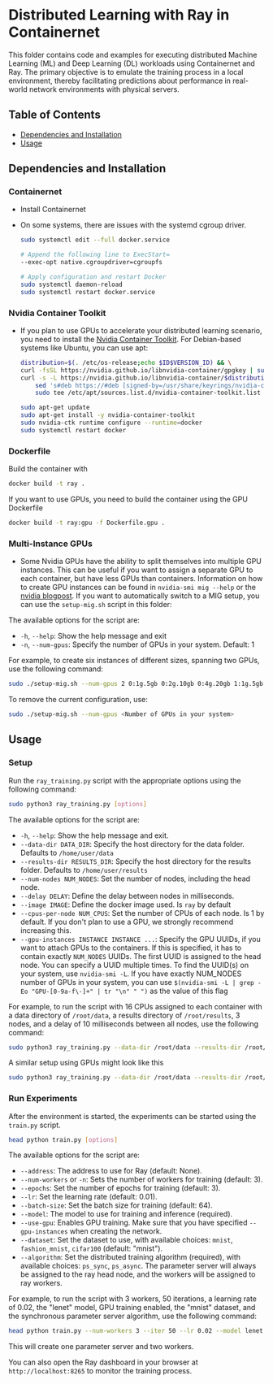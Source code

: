 # Distributed Learning with Ray in Containernet

This folder contains code and examples for executing distributed Machine Learning (ML) and Deep Learning (DL) workloads using Containernet and Ray. The primary objective is to emulate the training process in a local environment, thereby facilitating predictions about performance in real-world network environments with physical servers.

## Table of Contents

- [Dependencies and Installation](#dependencies-and-installation)
- [Usage](#usage)

## Dependencies and Installation

### Containernet

- Install Containernet
- On some systems, there are issues with the systemd cgroup driver.

    ```bash
    sudo systemctl edit --full docker.service
    ```

    ```bash
    # Append the following line to ExecStart=
    --exec-opt native.cgroupdriver=cgroupfs
    ```

    ```bash
    # Apply configuration and restart Docker
    sudo systemctl daemon-reload
    sudo systemctl restart docker.service
    ```

### Nvidia Container Toolkit

- If you plan to use GPUs to accelerate your distributed learning scenario, you need to install the [Nvidia Container Toolkit](https://docs.nvidia.com/datacenter/cloud-native/container-toolkit/install-guide.html#setting-up-nvidia-container-toolkit). For Debian-based systems like Ubuntu, you can use apt:

    ```bash
    distribution=$(. /etc/os-release;echo $ID$VERSION_ID) && \
    curl -fsSL https://nvidia.github.io/libnvidia-container/gpgkey | sudo gpg --dearmor -o /usr/share/keyrings/nvidia-container-toolkit-keyring.gpg && \
    curl -s -L https://nvidia.github.io/libnvidia-container/$distribution/libnvidia-container.list | \
        sed 's#deb https://#deb [signed-by=/usr/share/keyrings/nvidia-container-toolkit-keyring.gpg] https://#g' | \
        sudo tee /etc/apt/sources.list.d/nvidia-container-toolkit.list
    ```

    ```bash
    sudo apt-get update
    sudo apt-get install -y nvidia-container-toolkit
    sudo nvidia-ctk runtime configure --runtime=docker
    sudo systemctl restart docker
    ```

### Dockerfile

Build the container with

```bash
docker build -t ray .
```

If you want to use GPUs, you need to build the container using the GPU Dockerfile

```bash
docker build -t ray:gpu -f Dockerfile.gpu .
```

### Multi-Instance GPUs

- Some Nvidia GPUs have the ability to split themselves into multiple GPU instances. This can be useful if you want to assign a separate GPU to each container, but have less GPUs than containers. Information on how to create GPU instances can be found in `nvidia-smi mig --help` or the [nvidia blogpost](https://developer.nvidia.com/blog/getting-the-most-out-of-the-a100-gpu-with-multi-instance-gpu/). If you want to automatically switch to a MIG setup, you can use the `setup-mig.sh` script in this folder:

The available options for the script are:

- `-h`, `--help`: Show the help message and exit
- `-n`, `--num-gpus`: Specify the number of GPUs in your system. Default: 1

For example, to create six instances of different sizes, spanning two GPUs, use the following command:

```bash
sudo ./setup-mig.sh --num-gpus 2 0:1g.5gb 0:2g.10gb 0:4g.20gb 1:1g.5gb 1:2g.10gb 1:4g.20gb
```

To remove the current configuration, use:

```bash
sudo ./setup-mig.sh --num-gpus <Number of GPUs in your system>
```

## Usage

### Setup

Run the `ray_training.py` script with the appropriate options using the following command:

```bash
sudo python3 ray_training.py [options]
```

The available options for the script are:

- `-h`, `--help`: Show the help message and exit.
- `--data-dir DATA_DIR`: Specify the host directory for the data folder. Defaults to `/home/user/data`
- `--results-dir RESULTS_DIR`: Specify the host directory for the results folder. Defaults to `/home/user/results`
- `--num-nodes NUM_NODES`: Set the number of nodes, including the head node.
- `--delay DELAY`: Define the delay between nodes in milliseconds.
- `--image IMAGE`: Define the docker image used. Is `ray` by default
- `--cpus-per-node NUM_CPUS`: Set the number of CPUs of each node. Is 1 by default. If you don't plan to use a GPU, we strongly recommend increasing this.
- `--gpu-instances INSTANCE INSTANCE ...`: Specify the GPU UUIDs, if you want to attach GPUs to the containers. If this is specified, it has to contain exactly `NUM_NODES` UUIDs. The first UUID is assigned to the head node. You can specify a UUID multiple times. To find the UUID(s) on your system, use `nvidia-smi -L`. If you have exactly NUM_NODES number of GPUs in your system, you can use `$(nvidia-smi -L | grep -Eo "GPU-[0-9a-f\-]+" | tr "\n" " ")` as the value of this flag

For example, to run the script with 16 CPUs assigned to each container with a data directory of `/root/data`, a results directory of `/root/results`, 3 nodes, and a delay of 10 milliseconds between all nodes, use the following command:

```bash
sudo python3 ray_training.py --data-dir /root/data --results-dir /root/results --num-nodes 3 --delay 10 --cpus-per-node 16
```

A similar setup using GPUs might look like this

```bash
sudo python3 ray_training.py --data-dir /root/data --results-dir /root/results --num-nodes 3 --delay 10 --gpu-instances GPU-38f8fa35-6e28-024a-aa8d-893ad0020924 GPU-38f8fa35-6e28-024a-aa8d-893ad0020924 GPU-3ffbb989-4b31-b7f7-939b-608b48b920a8
```

### Run Experiments

After the environment is started, the experiments can be started using the `train.py` script.

```bash
head python train.py [options]
```

The available options for the script are:

- `--address`: The address to use for Ray (default: None).
- `--num-workers` or `-n`: Sets the number of workers for training (default: 3).
- `--epochs`: Set the number of epochs for training (default: 3).
- `--lr`: Set the learning rate (default: 0.01).
- `--batch-size`: Set the batch size for training (default: 64).
- `--model`: The model to use for training and inference (required).
- `--use-gpu`: Enables GPU training. Make sure that you have specified `--gpu-instances` when creating the network.
- `--dataset`: Set the dataset to use, with available choices: `mnist`, `fashion_mnist`, `cifar100` (default: "mnist").
- `--algorithm`: Set the distributed training algorithm (required), with available choices: `ps_sync`, `ps_async`. The parameter server will always be assigned to the ray head node, and the workers will be assigned to ray workers.

For example, to run the script with 3 workers, 50 iterations, a learning rate of 0.02, the "lenet" model, GPU training enabled, the "mnist" dataset, and the synchronous parameter server algorithm, use the following command:

```bash
head python train.py --num-workers 3 --iter 50 --lr 0.02 --model lenet --use-gpu --dataset mnist --algorithm ps_sync
```

This will create one parameter server and two workers.

You can also open the Ray dashboard in your browser at `http://localhost:8265` to monitor the training process.